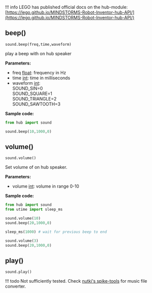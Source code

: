 !!! info
     LEGO has published official docs on the hub-module: [https://lego.github.io/MINDSTORMS-Robot-Inventor-hub-API/](https://lego.github.io/MINDSTORMS-Robot-Inventor-hub-API/)


## beep()

`sound.beep(freq,time,waveform)`

play a beep with on hub speaker

__Parameters:__

*  freq [float](data_types.md#float): frequency in Hz
*  time [int](data_types.md#int): time in milliseconds
*  waveform [int](data_types.md#int):  
    SOUND_SIN=0  
    SOUND_SQUARE=1  
    SOUND_TRIANGLE=2  
    SOUND_SAWTOOTH=3  

__Sample code:__

``` python
from hub import sound

sound.beep(10,1000,0)
```

## volume()

`sound.volume()`

Set volume of on hub speaker.

__Parameters:__

*  volume [int](data_types.md#int): volume in range 0-10

__Sample code:__

``` python
from hub import sound
from utime import sleep_ms

sound.volume(10)
sound.beep(20,1000,0)

sleep_ms(1000) # wait for previous beep to end

sound.volume(3)
sound.beep(20,1000,0)
```


## play() 

`sound.play()`

!!! todo
    Not sufficiently tested. Check [nutki's spike-tools](https://github.com/nutki/spike-tools) for music file converter. 
